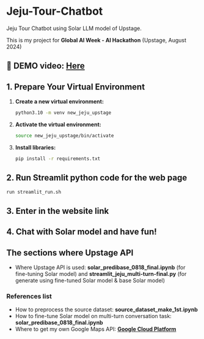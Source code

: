 # Jeju-Tour-Chatbot
Jeju Tour Chatbot using Solar LLM model of Upstage.

This is my project for **Global AI Week - AI Hackathon** (Upstage, August 2024)

## 🚀 DEMO video: [Here](https://drive.google.com/file/d/19nnUcPvbLEtMi8Mlivcx5SfTswKpog0M/view?usp=drive_link)

## 1. Prepare Your Virtual Environment

1. **Create a new virtual environment:**

   ```bash
   python3.10 -m venv new_jeju_upstage

2. **Activate the virtual environment:**

   ```bash
   source new_jeju_upstage/bin/activate

3. **Install libraries:**
   
   ```bash
   pip install -r requirements.txt

## 2. Run Streamlit python code for the web page
   ```bash
   run streamlit_run.sh
```
## 3. Enter in the website link

## 4. Chat with Solar model and have fun!

## The sections where Upstage API
- Where Upstage API is used: **solar_predibase_0818_final.ipynb** (for fine-tuning Solar model) and **streamlit_jeju_multi-turn-final.py** (for generate using fine-tuned Solar model & base Solar model)



### References list
- How to preprocess the source dataset: **source_dataset_make_1st.ipynb**
- How to fine-tune Solar model on multi-turn conversation task: **solar_predibase_0818_final.ipynb**
- Where to get my own Google Maps API: **[Google Cloud Platform](https://console.cloud.google.com/)**
